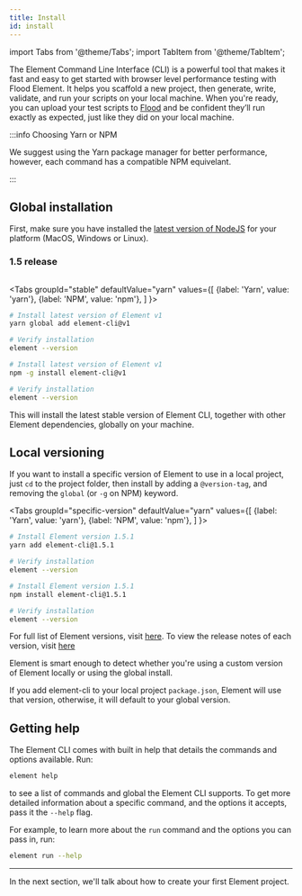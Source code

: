 ```yaml
---
title: Install
id: install
---
```


import Tabs from '@theme/Tabs';
import TabItem from '@theme/TabItem';

The Element Command Line Interface (CLI) is a powerful tool that makes it fast and easy to get started with browser level performance testing with Flood Element. It helps you scaffold a new project, then generate, write, validate, and run your scripts on your local machine. When you're ready, you can upload your test scripts to [Flood](https://flood.io) and be confident they’ll run exactly as expected, just like they did on your local machine.

:::info Choosing Yarn or NPM

We suggest using the Yarn package manager for better performance, however, each command has a compatible NPM equivelant.

:::

## Global installation

First, make sure you have installed the [latest version of NodeJS](https://nodejs.org) for your platform (MacOS, Windows or Linux).

### 1.5 release

<a aria-label="NPM version" href="https://www.npmjs.com/package/element-cli/">
  <img alt="" src="https://img.shields.io/npm/v/element-cli.svg?style=for-the-badge&labelColor=000000&color=6554C0"/>
</a>

<Tabs
groupId="stable"
defaultValue="yarn"
values={[
{label: 'Yarn', value: 'yarn'},
{label: 'NPM', value: 'npm'},
]
}>

<TabItem value="yarn">

```bash title="yarn"
# Install latest version of Element v1
yarn global add element-cli@v1

# Verify installation
element --version
```

  </TabItem>
  <TabItem value="npm">

```bash title="npm"
# Install latest version of Element v1
npm -g install element-cli@v1

# Verify installation
element --version
```

  </TabItem>
</Tabs>

This will install the latest stable version of Element CLI, together with other Element dependencies, globally on your machine.

## Local versioning

If you want to install a specific version of Element to use in a local project, just `cd` to the project folder, then install by adding a `@version-tag`, and removing the `global` (or `-g` on NPM) keyword.

<Tabs
groupId="specific-version"
defaultValue="yarn"
values={[
{label: 'Yarn', value: 'yarn'},
{label: 'NPM', value: 'npm'},
]
}>
<TabItem value="yarn">

```bash title="yarn"
# Install Element version 1.5.1
yarn add element-cli@1.5.1

# Verify installation
element --version
```

  </TabItem>
  <TabItem value="npm">

```bash title="npm"
# Install Element version 1.5.1
npm install element-cli@1.5.1

# Verify installation
element --version
```

  </TabItem>
</Tabs>

For full list of Element versions, visit [here](https://www.npmjs.com/package/@flood/element-cli?activeTab=versions).
To view the release notes of each version, visit [here](https://element.flood.io/docs/next/start/changelog)

Element is smart enough to detect whether you're using a custom version of Element locally or using the global install.

If you add element-cli to your local project `package.json`, Element will use that version, otherwise, it will default to your global version.

## Getting help

The Element CLI comes with built in help that details the commands and options available. Run:

```bash
element help
```

to see a list of commands and global the Element CLI supports. To get more detailed information about a specific command, and the options it accepts, pass it the `--help` flag.

For example, to learn more about the `run` command and the options you can pass in, run:

```bash
element run --help
```

---

In the next section, we'll talk about how to create your first Element project.

[nodejs]: https://nodejs.org
